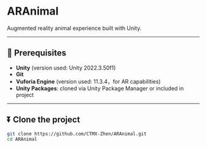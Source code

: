 # ARAnimal

Augmented reality animal experience built with Unity.

---

## 🔧 Prerequisites

- **Unity** (version used: Unity 2022.3.50f1)
- **Git**
- **Vuforia Engine** (version used: 11.3.4，for AR capabilities)
- **Unity Packages**: cloned via Unity Package Manager or included in project

---

## ⏬ Clone the project

```bash
git clone https://github.com/CTMX-Zhen/ARAnimal.git
cd ARAnimal
